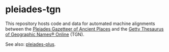 pleiades-tgn
============

This repository hosts code and data for automated machine alignments between the [Pleiades Gazetteer of Ancient Places](http://pleiades.stoa.org) and the [Getty Thesaurus of Geographic Names® Online](http://www.getty.edu/research/tools/vocabularies/tgn/) (TGN).

See also: [pleiades-plus](https://github.com/ryanfb/pleiades-plus).
